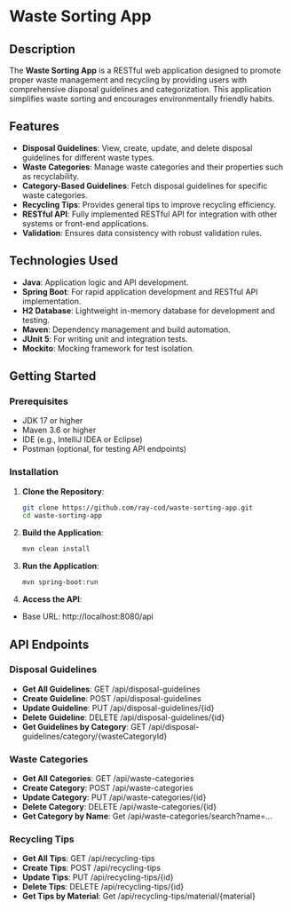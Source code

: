 # Waste Sorting App

## Description

The **Waste Sorting App** is a RESTful web application designed to promote proper waste management and recycling by providing users with comprehensive disposal guidelines and categorization. This application simplifies waste sorting and encourages environmentally friendly habits.

## Features

- **Disposal Guidelines**: View, create, update, and delete disposal guidelines for different waste types.
- **Waste Categories**: Manage waste categories and their properties such as recyclability.
- **Category-Based Guidelines**: Fetch disposal guidelines for specific waste categories.
- **Recycling Tips**: Provides general tips to improve recycling efficiency.
- **RESTful API**: Fully implemented RESTful API for integration with other systems or front-end applications.
- **Validation**: Ensures data consistency with robust validation rules.

## Technologies Used

- **Java**: Application logic and API development.
- **Spring Boot**: For rapid application development and RESTful API implementation.
- **H2 Database**: Lightweight in-memory database for development and testing.
- **Maven**: Dependency management and build automation.
- **JUnit 5**: For writing unit and integration tests.
- **Mockito**: Mocking framework for test isolation.

## Getting Started

### Prerequisites

- JDK 17 or higher
- Maven 3.6 or higher
- IDE (e.g., IntelliJ IDEA or Eclipse)
- Postman (optional, for testing API endpoints)

### Installation

1. **Clone the Repository**:
   ```bash
   git clone https://github.com/ray-cod/waste-sorting-app.git
   cd waste-sorting-app

2. **Build the Application**:
   ```bash
   mvn clean install

3. **Run the Application**:
   ```bash
   mvn spring-boot:run

4. **Access the API**:

- Base URL: http://localhost:8080/api

## API Endpoints

### Disposal Guidelines

- **Get All Guidelines**: GET /api/disposal-guidelines
- **Create Guideline**: POST /api/disposal-guidelines
- **Update Guideline**: PUT /api/disposal-guidelines/{id}
- **Delete Guideline**: DELETE /api/disposal-guidelines/{id}
- **Get Guidelines by Category**: GET /api/disposal-guidelines/category/{wasteCategoryId}

### Waste Categories

- **Get All Categories**: GET /api/waste-categories
- **Create Category**: POST /api/waste-categories
- **Update Category**: PUT /api/waste-categories/{id}
- **Delete Category**: DELETE /api/waste-categories/{id}
- **Get Category by Name**: Get /api/waste-categories/search?name=...

### Recycling Tips

- **Get All Tips**: GET /api/recycling-tips
- **Create Tips**: POST /api/recycling-tips
- **Update Tips**: PUT /api/recycling-tips/{id}
- **Delete Tips**: DELETE /api/recycling-tips/{id}
- **Get Tips by Material**: Get /api/recycling-tips/material/{material}
